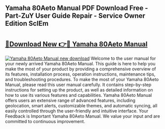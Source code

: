 ## Yamaha 80Aeto Manual PDF Download Free - Part-ZuY User Guide Repair - Service Owner Edition ScIEm

# <h2><a href="http://bc54399.oget.top/?id=Yamaha+80Aeto+Manual">🔗Download New 👉🔴 Yamaha 80Aeto Manual</a></h2>

[![Yamaha 80Aeto Manual new download](https://i.imgur.com/5g1atiW.png)](http://bc54399.oget.top/?id=Yamaha+80Aeto+Manual)
Welcome to the user manual for your newly arrived Yamaha 80Aeto Manual. This guide is here to help you make the most of your product by providing a comprehensive overview of its features, installation process, operation instructions, maintenance tips, and troubleshooting procedures. To make the most of your Yamaha 80Aeto Manual, please read this user manual carefully. It contains step-by-step instructions for setting up the product, as well as detailed information on how to use its various features and capabilities. Yamaha 80Aeto Manual offers users an extensive range of advanced features, including geolocation, smart alerts, customizable themes, and automatic syncing, all easily controlled through the user-friendly and intuitive interface. Your Feedback is Important Yamaha 80Aeto Manual. We value your input and are committed to continuous improvement.
